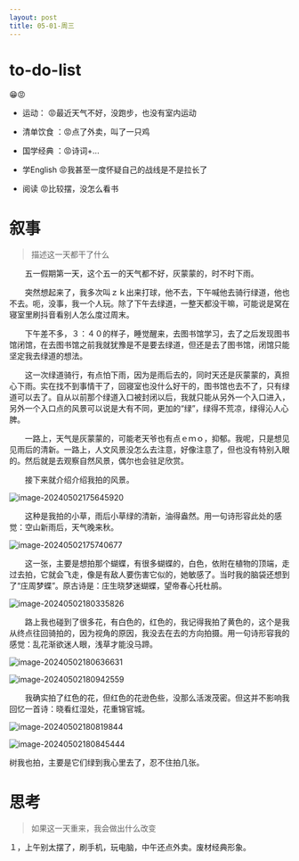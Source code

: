```yaml
---
layout: post
title: 05-01-周三
---
```


# to-do-list

😁😡

- 运动： 😡最近天气不好，没跑步，也没有室内运动

- 清单饮食 ：😡点了外卖，叫了一只鸡 

- 国学经典 ：😡诗词+...

- 学English 😡我甚至一度怀疑自己的战线是不是拉长了

- 阅读 😡比较摆，没怎么看书



# 叙事

> 描述这一天都干了什么

　　五一假期第一天，这个五一的天气都不好，灰蒙蒙的，时不时下雨。

　　突然想起来了，我多次叫ｚｋ出来打球，他不去，下午喊他去骑行绿道，他也不去。呃，没事，我一个人玩。除了下午去绿道，一整天都没干嘛，可能说是窝在寝室里刷抖音看别人怎么度过周末。

　　下午差不多，３：４０的样子，睡觉醒来，去图书馆学习，去了之后发现图书馆闭馆，在去图书馆之前我就犹豫是不是要去绿道，但还是去了图书馆，闭馆只能坚定我去绿道的想法。

　　这一次绿道骑行，有点怕下雨，因为是雨后去的，同时天还是灰蒙蒙的，真担心下雨。实在找不到事情干了，回寝室也没什么好干的，图书馆也去不了，只有绿道可以去了。自从以前那个绿道入口被封闭以后，我就只能从另外一个入口进入，另外一个入口点的风景可以说是大有不同，更加的“绿”，绿得不荒凉，绿得沁人心脾。

　　一路上，天气是灰蒙蒙的，可能老天爷也有点ｅｍｏ，抑郁。我呢，只是想见见雨后的清新。一路上，人文风景没怎么去注意，好像注意了，但也没有特别入眼的。然后就是去观察自然风景，偶尔也会驻足欣赏。

　　接下来就介绍介绍我拍的风景。

![image-20240502175645920](https://raw.githubusercontent.com/i1oveyou/2024-year/master/_posts/img/image-20240502175645920.png)

　　这种是我拍的小草，雨后小草绿的清新，油得盎然。用一句诗形容此处的感觉：空山新雨后，天气晚来秋。

![image-20240502175740677](https://raw.githubusercontent.com/i1oveyou/2024-year/master/_posts/img/image-20240502175740677.png)

　　这一张，主要是想拍那个蝴蝶，有很多蝴蝶的，白色，依附在植物的顶端，走过去拍，它就会飞走，像是有敌人要伤害它似的，她敏感了。当时我的脑袋还想到了“庄周梦蝶”。原古诗是：庄生晓梦迷蝴蝶，望帝春心托杜鹃。

![image-20240502180335826](https://raw.githubusercontent.com/i1oveyou/2024-year/master/_posts/img/image-20240502180335826.png)


　　路上我也碰到了很多花，有白色的，红色的，我记得我拍了黄色的，这个是我从终点往回骑拍的，因为视角的原因，我没去在去的方向拍摄。用一句诗形容我的感觉：乱花渐欲迷人眼，浅草才能没马蹄。

![image-20240502180636631](https://raw.githubusercontent.com/i1oveyou/2024-year/master/_posts/img/image-20240502180636631.png)

![image-20240502180942559](https://raw.githubusercontent.com/i1oveyou/2024-year/master/_posts/img/image-20240502180942559.png)

　　我确实拍了红色的花，但红色的花逊色些，没那么活泼茂密。但这并不影响我回忆一首诗：晓看红湿处，花重锦官城。

![image-20240502180819844](https://raw.githubusercontent.com/i1oveyou/2024-year/master/_posts/img/image-20240502180819844.png)

![image-20240502180845444](https://raw.githubusercontent.com/i1oveyou/2024-year/master/_posts/img/image-20240502180845444.png)

树我也拍，主要是它们绿到我心里去了，忍不住拍几张。

# 思考

> 如果这一天重来，我会做出什么改变

１，上午别太摆了，刷手机，玩电脑，中午还点外卖。废材经典形象。

